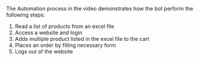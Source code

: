 The Automation process in the video demonstrates how the bot perform the following steps:
1. Read a list of products from an excel file
2. Access a website and login
3. Adds multiple product listed in the excel file to the cart
4. Places an order by filling necessary form
5. Logs out of the website
